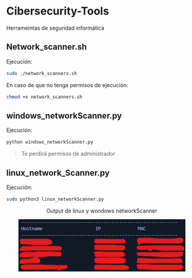 # Cibersecurity-Tools
Herrameintas de seguridad informática

## Network_scanner.sh
Ejecución:
```bash
sudo ./network_scanners.sh
```
En caso de que no tenga permisos de ejecución:
```bash
chmod +x network_scanners.sh
```

## windows_networkScanner.py
Ejecución:
```bash
python windows_networkScanner.py
```
> Te perdirá permisos de administrador


## linux_network_Scanner.py
Ejecución:
```bash
sudo python3 linux_networkScanner.py
```

<p align=center>Output de linux y wondows networkScanner</p>
<p align=center>
    <img src="./output_networkScanners.py.png">
</p>
